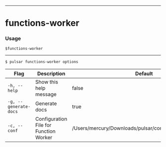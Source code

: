 ------------

# functions-worker

### Usage

`$functions-worker`

------------



```bdocs-tab:example_shell
$ pulsar functions-worker options
```

|Flag|Description|Default|
|---|---|---|
| `-h, --help` | Show this help message|false|
| `-g, --generate-docs` | Generate docs|true|
| `-c, --conf` | Configuration File for Function Worker|/Users/mercury/Downloads/pulsar/conf/functions_worker.yml|


